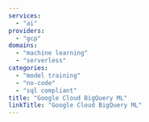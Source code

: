 ```yaml
---
services: 
  - "ai"
providers:
  - "gcp"
domains:
  - "machine learning"
  - "serverless"
categories:
  - "model training"
  - "no-code"
  - "sql compliant"
title: "Google Cloud BigQuery ML"
linkTitle: "Google Cloud BigQuery ML"
---
```

